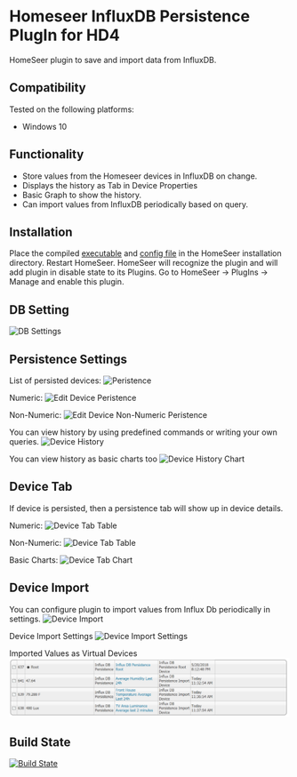 Homeseer InfluxDB Persistence PlugIn for HD4
=====================================
HomeSeer plugin to save and import data from InfluxDB.  

Compatibility
------------
Tested on the following platforms:
* Windows 10

Functionality
------------
* Store values from the Homeseer devices in InfluxDB on change.
* Displays the history as Tab in Device Properties 
* Basic Graph to show the history.
* Can import values from InfluxDB periodically based on query.

Installation
-------------
Place the compiled [executable](https://ci.appveyor.com/project/dk307/HSPI-InfluxDBPersistence/build/artifacts?branch=master) and [config file](https://ci.appveyor.com/project/dk307/HSPI-InfluxDBPersistence/build/artifacts?branch=master) in the HomeSeer installation directory. Restart HomeSeer. HomeSeer will recognize the plugin and will add plugin in disable state to its Plugins. Go to HomeSeer -> PlugIns -> Manage and enable this plugin. 

DB Setting
------------
![DB Settings](/asserts/dbsettings.PNG "DB Settings")

Persistence Settings
------------
List of persisted devices:
![Peristence](/asserts/persistence.PNG "Peristence")

Numeric:
![Edit Device Peristence](/asserts/editdevicepersistence.PNG "Edit Device Peristence") 

Non-Numeric:
![Edit Device Non-Numeric Peristence](/asserts/editdevicepersistencenonnumeric.PNG "Edit Device Non-Numeric Peristence")

You can view history by using predefined commands or writing your own queries.
![Device History](/asserts/history.PNG "Device History") 

You can view history as basic charts too
![Device History Chart](/asserts/historychart.PNG "Device History Chart") 

Device Tab
------------
If device is persisted, then a persistence tab will show up in device details.

Numeric:
![Device Tab Table](/asserts/tabtable.PNG "Device Tab Table") 

Non-Numeric:
![Device Tab Table](/asserts/tabtablenonnumeric.PNG "Device Tab Table") 

Basic Charts:
![Device Tab Chart](/asserts/tabchart.PNG "Device Tab Chart") 

Device Import
------------
You can configure plugin to import values from Influx Db periodically in settings.
![Device Import](/asserts/deviceimport.PNG "Device Import") 

Device Import Settings 
![Device Import Settings](/asserts/deviceimportdetails.PNG "Device Import Settings") 

Imported Values as Virtual Devices
![Device Import Devices](/asserts/virtualdevices.PNG "Device Import Devices") 

Build State
-----------
[![Build State](https://ci.appveyor.com/api/projects/status/github/dk307/HSPI_InfluxDBPersistence?branch=master&svg=true)](https://ci.appveyor.com/project/dk307/HSPI-InfluxDBPersistence/build/artifacts?branch=master)
